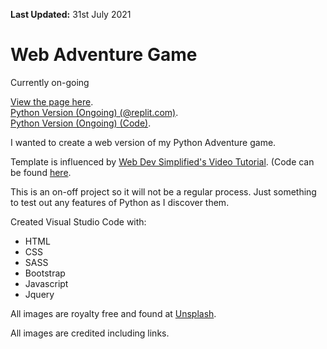 **Last Updated:** 31st July 2021

# Web Adventure Game

Currently on-going

[View the page here](https://shadowecco.github.io/portfolio/dice-challenge-web/).<br />
[Python Version (Ongoing) (@replit.com)](https://replit.com/@HelenYates/Adventure-Game-v2).<br />
[Python Version (Ongoing) (Code)](https://github.com/shadowecco/tech-projects/tree/main/python-projects/adventure-game-python/v2).

I wanted to create a web version of my Python Adventure game. 

Template is influenced by [Web Dev Simplified's Video Tutorial](https://www.youtube.com/watch?v=R1S_NhKkvGA). (Code can be found [here](https://github.com/WebDevSimplified/JavaScript-Text-Adventure).

This is an on-off project so it will not be a regular process. Just something to test out any features of Python as I 
discover them.

Created  Visual Studio Code with:

- HTML
- CSS
- SASS
- Bootstrap
- Javascript
- Jquery

All images are royalty free and found at [Unsplash](https://unsplash.com/).

All images are credited including links. 
